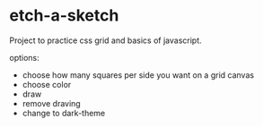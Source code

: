 # etch-a-sketch

Project to practice css grid and basics of javascript. 

options:
  - choose how many squares per side you want on a grid canvas
  - choose color
  - draw 
  - remove draving
  - change to dark-theme
  
  
  
